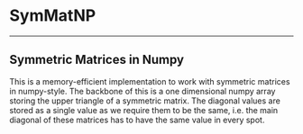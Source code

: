 # SymMatNP

---

## Symmetric Matrices in Numpy

This is a memory-efficient implementation to work with symmetric matrices in numpy-style. The backbone of this is a 
one dimensional numpy array storing the upper triangle of a symmetric matrix. The diagonal values are stored as a 
single value as we require them to be the same, i.e. the main diagonal of these matrices has to have the same value in 
every spot.
